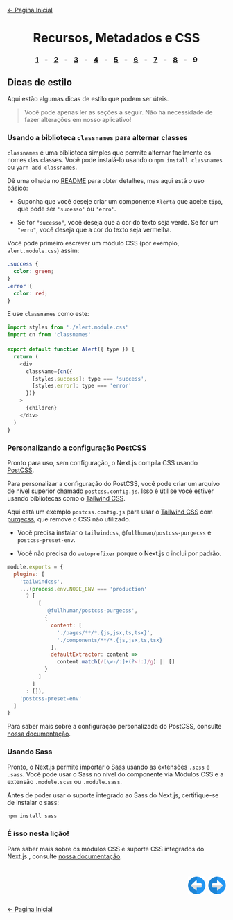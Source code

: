 [← Pagina Inicial](../../../README.md#basico)

<h1 align="center">Recursos, Metadados e CSS</h1>

<h3 align="center">
<a href="./1.md#recursos-metadados-e-css" style="margin:0 10px;">1</a> -
<a href="./2.md#recursos-metadados-e-css" style="margin:0 10px;">2</a> -
<a href="./3.md#recursos-metadados-e-css" style="margin:0 10px;">3</a> -
<a href="./4.md#recursos-metadados-e-css" style="margin:0 10px;">4</a> -
<a href="./5.md#recursos-metadados-e-css" style="margin:0 10px;">5</a> -
<a href="./6.md#recursos-metadados-e-css" style="margin:0 10px;">6</a> -
<a href="./7.md#recursos-metadados-e-css" style="margin:0 10px;">7</a> -
<a href="./8.md#recursos-metadados-e-css" style="margin:0 10px;">8</a> -
<spam style="margin:0 10px;">9</spam>
</h3>

## Dicas de estilo

Aqui estão algumas dicas de estilo que podem ser úteis.

>Você pode apenas ler as seções a seguir. Não há necessidade de fazer alterações em nosso aplicativo!

### Usando a biblioteca `classnames` para alternar classes

`classnames` é uma biblioteca simples que permite alternar facilmente os nomes das classes. Você pode instalá-lo usando o `npm install classnames` ou `yarn add classnames`.

Dê uma olhada no [README](https://github.com/JedWatson/classnames) para obter detalhes, mas aqui está o uso básico:

  - Suponha que você deseje criar um componente `Alerta` que aceite `tipo`, que pode ser `'sucesso'` ou `'erro'`.

  - Se for `"sucesso"`, você deseja que a cor do texto seja verde. Se for um `"erro"`, você deseja que a cor do texto seja vermelha.

Você pode primeiro escrever um módulo CSS (por exemplo, `alert.module.css`) assim:

```css
.success {
  color: green;
}
.error {
  color: red;
}
```

E use `classnames` como este:

```javascript
import styles from './alert.module.css'
import cn from 'classnames'

export default function Alert({ type }) {
  return (
    <div
      className={cn({
        [styles.success]: type === 'success',
        [styles.error]: type === 'error'
      })}
    >
      {children}
    </div>
  )
}
```

### Personalizando a configuração PostCSS

Pronto para uso, sem configuração, o Next.js compila CSS usando [PostCSS](https://postcss.org/).

Para personalizar a configuração do PostCSS, você pode criar um arquivo de nível superior chamado `postcss.config.js`. Isso é útil se você estiver usando bibliotecas como o [Tailwind CSS](https://tailwindcss.com/).

Aqui está um exemplo `postcss.config.js` para usar o [Tailwind CSS](https://tailwindcss.com/) com [purgecss](https://github.com/FullHuman/purgecss), que remove o CSS não utilizado.

  - Você precisa instalar o `tailwindcss`, `@fullhuman/postcss-purgecss` e `postcss-preset-env`.

  - Você não precisa do `autoprefixer` porque o Next.js o inclui por padrão.

```javascript
module.exports = {
  plugins: [
    'tailwindcss',
    ...(process.env.NODE_ENV === 'production'
      ? [
          [
            '@fullhuman/postcss-purgecss',
            {
              content: [
                './pages/**/*.{js,jsx,ts,tsx}',
                './components/**/*.{js,jsx,ts,tsx}'
              ],
              defaultExtractor: content =>
                content.match(/[\w-/:]+(?<!:)/g) || []
            }
          ]
        ]
      : []),
    'postcss-preset-env'
  ]
}
```

Para saber mais sobre a configuração personalizada do PostCSS, consulte [nossa documentação](https://nextjs.org/docs/advanced-features/customizing-postcss-config).

### Usando Sass

Pronto, o Next.js permite importar o [Sass](https://sass-lang.com/) usando as extensões `.scss` e `.sass`. Você pode usar o Sass no nível do componente via Módulos CSS e a extensão `.module.scss` ou `.module.sass`.

Antes de poder usar o suporte integrado ao Sass do Next.js, certifique-se de instalar o sass:

```bash
npm install sass
```

### É isso nesta lição!

Para saber mais sobre os módulos CSS e suporte CSS integrados do Next.js., consulte [nossa documentação](https://nextjs.org/docs/basic-features/built-in-css-support).

<h1 align="right">
<a href="./8.md#recursos-metadados-e-css"><img src="../../../images/previous-arrow.svg" alt="next-arrow" width="40px"></a>
<a href="../data-fetching/1.md#pr%C3%A9-renderiza%C3%A7%C3%A3o-e-busca-de-dados"><img src="../../../images/next-arrow.svg" alt="next-arrow" width="40px"></a>
</h1>

[← Pagina Inicial](../../../README.md#basico)